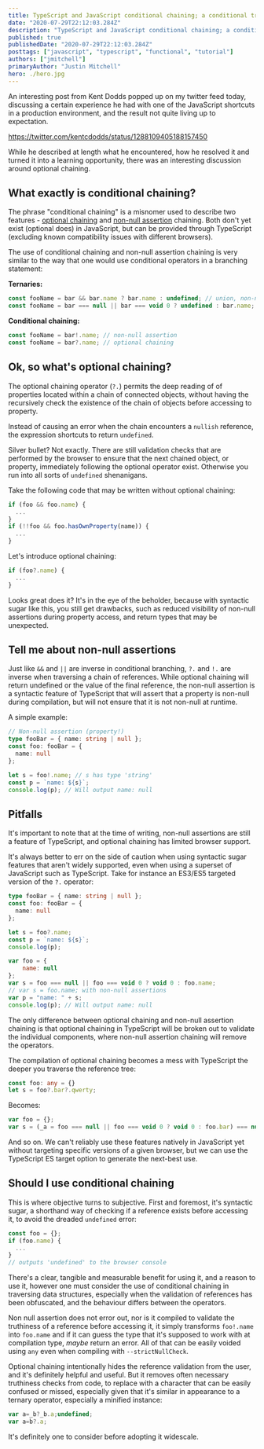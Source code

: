 ```yaml
---
title: TypeScript and JavaScript conditional chaining; a conditional trap?
date: "2020-07-29T22:12:03.284Z"
description: "TypeScript and JavaScript conditional chaining; a conditional trap?"
published: true
publishedDate: "2020-07-29T22:12:03.284Z"
posttags: ["javascript", "typescript", "functional", "tutorial"]
authors: ["jmitchell"]
primaryAuthor: "Justin Mitchell"
hero: ./hero.jpg
---
```


An interesting post from Kent Dodds popped up on my twitter feed today, discussing a certain experience he had with one of the JavaScript shortcuts in a production environment, and the result not quite living up to expectation.

https://twitter.com/kentcdodds/status/1288109405188157450

While he described at length what he encountered, how he resolved it and turned it into a learning opportunity, there was an interesting discussion around optional chaining.

## What exactly is conditional chaining?
The phrase "conditional chaining" is a misnomer used to describe two features - [optional chaining](https://developer.mozilla.org/en-US/docs/Web/JavaScript/Reference/Operators/Optional_chaining) and [non-null assertion](https://www.typescriptlang.org/docs/handbook/release-notes/typescript-2-0.html#non-null-assertion-operator) chaining. Both don't yet exist (optional does) in JavaScript, but can be provided through TypeScript (excluding known compatibility issues with different browsers).

The use of conditional chaining and non-null assertion chaining is very similar to the way that one would use conditional operators in a branching statement:

**Ternaries:**
```javascript
const fooName = bar && bar.name ? bar.name : undefined; // union, non-null assertion
const fooName = bar === null || bar === void 0 ? undefined : bar.name; // intersection, optional assertion
```

**Conditional chaining:**
```typescript
const fooName = bar!.name; // non-null assertion
const fooName = bar?.name; // optional chaining
```

## Ok, so what's optional chaining?
The optional chaining operator (`?.`) permits the deep reading of of properties located within a chain of connected objects, without having the recursively check the existence of the chain of objects before accessing to property.

Instead of causing an error when the chain encounters a `nullish` reference, the expression shortcuts to return `undefined`.

Silver bullet? Not exactly. There are still validation checks that are performed by the browser to ensure that the next chained object, or property, immediately following the optional operator exist. Otherwise you run into all sorts of `undefined` shenanigans.

Take the following code that may be written without optional chaining:

```javascript
if (foo && foo.name) {
  ...
}
if (!!foo && foo.hasOwnProperty(name)) {
  ...
}
```

Let's introduce optional chaining:
```javascript
if (foo?.name) {
  ...
}
```

Looks great does it? It's in the eye of the beholder, because with syntactic sugar like this, you still get drawbacks, such as reduced visibility of non-null assertions during property access, and return types that may be unexpected.

## Tell me about non-null assertions
Just like `&&` and `||` are inverse in conditional branching, `?.` and `!.` are inverse when traversing a chain of references. While optional chaining will return undefined or the value of the final reference, the non-null assertion is a syntactic feature of TypeScript that will assert that a property is non-null during compilation, but will not ensure that it is not non-null at runtime.

A simple example:
```typescript
// Non-null assertion (property!)
type fooBar = { name: string | null };
const foo: fooBar = {
  name: null
};

let s = foo!.name; // s has type 'string'
const p = `name: ${s}`;
console.log(p); // Will output name: null
```

## Pitfalls
It's important to note that at the time of writing, non-null assertions are still a feature of TypeScript, and optional chaining has limited browser support.

It's always better to err on the side of caution when using syntactic sugar features that aren't widely supported, even when using a superset of JavaScript such as TypeScript. Take for instance an ES3/ES5 targeted version of the `?.` operator:

```typescript
type fooBar = { name: string | null };
const foo: fooBar = {
  name: null
};

let s = foo?.name;
const p = `name: ${s}`;
console.log(p);
```

```javascript
var foo = {
    name: null
};
var s = foo === null || foo === void 0 ? void 0 : foo.name;
// var s = foo.name; with non-null assertions
var p = "name: " + s;
console.log(p); // Will output name: null
```

The only difference between optional chaining and non-null assertion chaining is that optional chaining in TypeScript will be broken out to validate the individual components, where non-null assertion chaining will remove the operators.

The compilation of optional chaining becomes a mess with TypeScript the deeper you traverse the reference tree:

```typescript
const foo: any = {}
let s = foo?.bar?.qwerty;
```

Becomes:
```javascript
var foo = {};
var s = (_a = foo === null || foo === void 0 ? void 0 : foo.bar) === null || _a === void 0 ? void 0 : _a.qwerty;
```
And so on. We can't reliably use these features natively in JavaScript yet without targeting specific versions of a given browser, but we can use the TypeScript ES target option to generate the next-best use.

## Should I use conditional chaining
This is where objective turns to subjective. First and foremost, it's syntactic sugar, a shorthand way of checking if a reference exists before accessing it, to avoid the dreaded `undefined` error:

```javascript
const foo = {};
if (foo.name) {
  ...
}
// outputs 'undefined' to the browser console
```

There's a clear, tangible and measurable benefit for using it, and a reason to use it, however one must consider the use of conditional chaining in traversing data structures, especially when the validation of references has been obfuscated, and the behaviour differs between the operators.

Non null assertion does not error out, nor is it compiled to validate the truthiness of a reference before accessing it, it simply transforms `foo!.name` into `foo.name` and if it can guess the type that it's supposed to work with at compilation type, _maybe_ return an error. All of that can be easily voided using `any` even when compiling with `--strictNullCheck`.

Optional chaining intentionally hides the reference validation from the user, and it's definitely helpful and useful. But it removes often necessary truthiness checks from code, to replace with a character that can be easily confused or missed, especially given that it's similar in appearance to a ternary operator, especially a minified instance:

```javascript
var a=_b?_b.a;undefined;
var a=b?.a;
```

It's definitely one to consider before adopting it widescale.